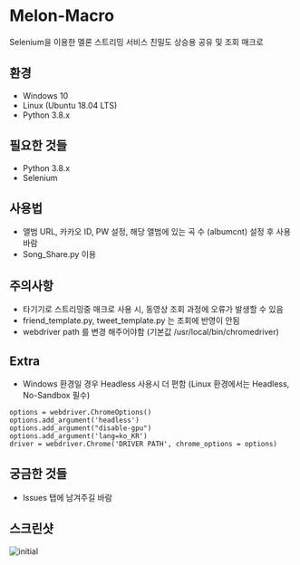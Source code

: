 # Melon-Macro
Selenium을 이용한 멜론 스트리밍 서비스 친밀도 상승용 공유 및 조회 매크로

## 환경
* Windows 10
* Linux (Ubuntu 18.04 LTS)
* Python 3.8.x

## 필요한 것들
* Python 3.8.x
* Selenium

## 사용법
* 앨범 URL, 카카오 ID, PW 설정, 해당 앨범에 있는 곡 수 (albumcnt) 설정 후 사용바람
* Song_Share.py 이용

## 주의사항
* 타기기로 스트리밍중 매크로 사용 시, 동영상 조회 과정에 오류가 발생할 수 있음
* friend_template.py, tweet_template.py 는 조회에 반영이 안됨
* webdriver path 를 변경 해주어야함 (기본값 /usr/local/bin/chromedriver)
## Extra
* Windows 환경일 경우 Headless 사용시 더 편함 (Linux 환경에서는 Headless, No-Sandbox 필수)

```
options = webdriver.ChromeOptions()
options.add_argument('headless')
options.add_argument("disable-gpu")
options.add_argument('lang=ko_KR')
driver = webdriver.Chrome('DRIVER PATH', chrome_options = options)
```
## 궁금한 것들
* Issues 탭에 남겨주길 바람

## 스크린샷
![initial](https://user-images.githubusercontent.com/11593330/81915006-f9074a80-960c-11ea-9e53-094242b49fa1.png)


